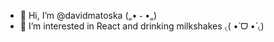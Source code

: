 - 👋 Hi, I’m @davidmatoska („• ֊ •„)
- 👀 I’m interested in React and drinking milkshakes ৻(  •̀ ᗜ •́  ৻)
